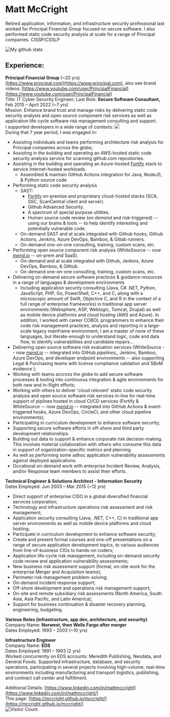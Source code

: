 # Matt McCright  
Retired application, information, and infrastructure security professional last worked for Principal Financial Group focused on secure software. I also performed static code security analysis at scale for a range of Principal companies.  CISSP/CSSLP  

![My github stats](https://github-readme-stats.vercel.app/api?username=mccright&show_icons=true&hide_border=true&count_private=true)  

## Experience:  
**Principal Financial Group** (~20 yrs)  
[https://www.principal.com](https://www.principal.com), also see brand videos: [https://www.youtube.com/user/PrincipalFinancial](https://www.youtube.com/user/PrincipalFinancial)  
Title: IT Cyber Security Engineer; Last Role: **Secure Software Consultant,** Feb 2015 – April 2022  (~7 yrs)  
Mission: Enhance brand trust and manage risks by delivering static code security analysis and open source component risk services as well as application life-cycle software risk management consulting and support.  
I supported developers in a wide range of contexts:  <a href="https://skillicons.dev"><img src="https://skillicons.dev/icons?i=github,git,azure,aws,java,python,powershell,php,cs,dotnet,c,cpp,go,r,nodejs,javascript,typescript,swift,linux,gitlab,vscode,idea,visualstudio,jenkins" /></a>  
During that 7 year period, I was engaged in:  
* Assisting individuals and teams performing architecture risk analysis for Principal companies across the globe;  
* Assisting in the building and operating an AWS-hosted static code security analysis service for scanning github.com repositories.  
* Assisting in the building and operating an Azure-hosted [Fortify](https://www.opentext.com/products/fortify-static-code-analyzer) stack to service Internet-hosted workloads.  
  - Assembled & maintain GitHub Actions integration for Java, NodeJS, & Python source code  
* Performing static code security analysis  
    * SAST:  
        * [Fortify](https://www.opentext.com/products/fortify-static-code-analyzer) on-premise and proprietary cloud-hosted stacks (SCA, SSC, ScanCentral client and server).  
        * Github Advanced Security.  
        * A spectrum of special purpose utilities.  
        * Human source code review (*on demand* and risk-triggered) -- using our brains & tools -- to help identify interesting and potentially vulnerable code.  
    * On-demand SAST and at scale integrated with Github hooks, Github Actions, Jenkins, Azure DevOps, Bamboo, & Gitlab runners.  
    * On-demand one-on-one consulting, training, custom scans, etc.  
* Performing open source component risk analysis (WhiteSource -- *now [mend.io](https://www.mend.io/)* -- on-prem and SaaS).  
    * On-demand and at scale integrated with Github, Jenkins, Azure DevOps, Bamboo, & Github.  
    * On-demand one-on-one consulting, training, custom scans, etc.  
* Delivering on-demand secure software practices & guidance resources in a range of languages & development environments  
    * Including application security consulting (Java, C# .NET, Python, JavaScript, PHP, Go, PowerShell, C++, and C, along with a microscopic amount of Swift, Objective C, and R in the context of a full range of enterprise frameworks) in traditional app server environments (Websphere, ASP, Weblogic, Tomcat, Drupal) as well as mobile device platforms and cloud hosting (AWS and Azure).  In addition, I worked with career COBOL programmers to enhance their code risk management practices, analysis and reporting in a large-scale legacy mainframe environment; I am a master of none of these languages, but literate-enough to understand logic, code and data flow, to identify vulnerabilities and candidate repairs...  
* Delivering open source software risk evaluation services (WhiteSource -- *now [mend.io](https://www.mend.io/)* -- integrated into GitHub *pipelines*,, Jenkins, Bamboo, Azure DevOps, and developer endpoint environments -- also supporting Legal & Purchasing teams with license compliance validation and SBoM evidence );  
* Working with teams accross the globe to add secure software processes & tooling into continuous integration & agile environments for both new and in-flight efforts;  
* Working with others to deliver '*cloud relevant*' static code security analysis and open source software risk services in-line for real-time support of piplines hosted in cloud CI/CD services (Fortify & WhiteSource -- *now [mend.io](https://www.mend.io/)* -- integrated into GitHub Actions & event-triggered hooks, Azure DevOps, CircleCI, and other cloud pipeline environments);  
* Participating in curriculum development to enhance software security;  
* Supporting secure software efforts in off-shore and third party development relationships.  
* Building out data to support & enhance corporate risk decision-making.  This involves material collaboration with others who consume this data in support of organization-specific metrics and planning.  
* As well as performing some adhoc application vulnerability assessments against deployed applications.  
* Occational on-demand work with enterprise Incident Review, Analysis, and/or Response team members to assist their efforts.  


**Technical Engineer & Solutions Architect - Information Security**  
Dates Employed: Jun 2003 – Mar 2015  (~12 yrs)  
* Direct support of enterprise CISO in a global diversified financial services corporation;  
* Technology and infrastructure operations risk assessment and risk management;  
* Application security consulting (Java, .NET, C++, C) in traditional app server environments as well as mobile device platforms and cloud hosting;  
* Participate in curriculum development to enhance software security;  
* Create and present formal courses and one-off presentations on a range of secure application development topics, to various audiences from line-of-business CIOs to hands-on coders;  
* Application life-cycle risk management, including on-demand security code review and application vulnerability assessments;  
* New business risk assessment support (formal, on-site work for the enterprise Merger and Acquisition teams);  
* Perimeter risk management problem-solving;  
* On-demand incident response support;  
* Off-shore development and operations risk management support;  
* On-site and remote subsidiary risk assessments (North America, South Asia, Asia Pacific, and Latin America);  
* Support for business continuation & disaster recovery planning, engineering, budgeting.  

**Various Roles (infrastructure, app dev, architecture, and security)**  
Company Name: **Norwest, then Wells Fargo after merger**  
Dates Employed: 1993 – 2003  (~10 yrs)  

**Infrastructure Engineer**  
Company Name: **EDS**  
Dates Employed: 1991 – 1993  (2 yrs)  
Worked concurrently on EDS accounts: Meredith Publishing, Neodata, and General Foods. Supported infrastructure, database, and security operations, participating in several projects involving high-volume, real-time environments including manufacturing and transport logistics, publishing, and contract call center and fulfillment.  

Additional Details: [https://www.linkedin.com/in/mattmccright](https://www.linkedin.com/in/mattmccright/)  
This page: [https://mccright.github.io/mccright/](https://mccright.github.io/mccright/)  
![Visitor Count](https://komarev.com/ghpvc/?username=mccright&label=Profile%20views&color=0e75b6&style=flat)  
